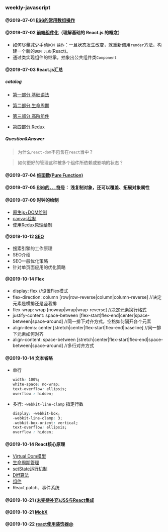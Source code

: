### weekly-javascript

#### @2019-07-01 [ES6的常用数组操作](https://github.com/KayanChan/weekly-javascript/blob/master/es6-summary/array.md)

#### @2019-07-02  [前端组件化](https://github.com/KayanChan/weekly-javascript/blob/master/frontend-componentization/README.md)（理解基础的 React.js 的概念）

   * 如何尽量减少手动`DOM 操作`：一旦状态发生改变，就重新调用`render`方法，构建一个新的`DOM 元素`(React)。
   * 通过类实现组件的继承，抽象出公共组件类`Component`

#### @2019-07-03 React.js汇总

##### catalog

   - [第一部分 基础语法](https://github.com/KayanChan/weekly-javascript/blob/master/reactjs-summary/basic-grammer.md)

   - [第二部分 生命周期](https://github.com/KayanChan/weekly-javascript/blob/master/reactjs-summary/life-cycle.md)

   - [第三部分 高阶组件](https://github.com/KayanChan/weekly-javascript/blob/master/reactjs-summary/high-order-component.md)
   
   - [第四部分 Redux](https://github.com/KayanChan/weekly-javascript/blob/master/reactjs-summary/Redux.md)

##### Question&Answer

   > 为什么`react-dom`不包含在`react`当中？

   > 如何更好的管理这种被多个组件所依赖或影响的状态？

#### @2019-07-04 [纯函数(Pure Function)](https://github.com/KayanChan/weekly-javascript/blob/master/js-summary/pure-function.md)

#### @2019-07-05 [ES6的`...`符号](https://github.com/KayanChan/weekly-javascript/blob/master/es6-summary/spread.md)： 浅复制对象，还可以覆盖、拓展对象属性

#### @2019-07-09 时钟的绘制
   * [原生js+DOM绘制](https://github.com/KayanChan/weekly-javascript/blob/master/clock/clock/dom-clock.html)
   * [canvas绘制](https://github.com/KayanChan/weekly-javascript/blob/master/clock/canvas-clock.html)
   * [使用Redux原理绘制](https://github.com/KayanChan/weekly-javascript/blob/master/clock/redux-clock.html)

#### @2019-10-12 [SEO](https://github.com/KayanChan/weekly-javascript/blob/master/seo/README.md)
   * 搜索引擎的工作原理
   * SEO介绍
   * SEO一般优化策略
   * 针对单页面应用的优化策略

#### @2019-10-14 Flex
   * display: flex  //设置Flex模式
   * flex-direction: column  [row|row-reverse|column|column-reverse] //决定元素是横排还是竖着排
   * flex-wrap: wrap  [nowrap|wrap|wrap-reverse] //决定元素换行格式
   * justify-content: space-between [flex-start|flex-end|center|space-between|space-around] //同一排下对齐方式，空格如何隔开各个元素
   * align-items: center [stretch|center|flex-start|flex-end|baseline] //同一排下元素如何对齐
   * align-content: space-between [stretch|center|flex-start|flex-end|space-between|space-around] //多行对齐方式

#### @2019-10-14 文本省略
   * 单行
      ```CSS
      width: 100%;
      white-space: no-wrap;
      text-overflow: ellipsis;
      overflow : hidden;
      ```
   * 多行: `-webkit-line-clamp` 指定行数
      ```CSS
      display: -webkit-box;
      -webkit-line-clamp: 3;
      -webkit-box-orient: vertical;
      text-overflow: ellipsis;
      overflow : hidden;
      ```

#### @2019-10-14 React核心原理
   * [Virtual Dom模型](https://github.com/KayanChan/weekly-javascript/blob/master/reactjs-summary/virtual-dom.md)
   * [生命周期管理](https://github.com/KayanChan/weekly-javascript/blob/master/reactjs-summary/life-cycle.md)
   * [setState运行机制](https://github.com/KayanChan/weekly-javascript/blob/master/reactjs-summary/setState.md)
   * [Diff算法](https://github.com/KayanChan/weekly-javascript/blob/master/reactjs-summary/diff.md)
   * [组件](https://github.com/KayanChan/weekly-javascript/blob/master/reactjs-summary/component.md)
   * React patch、事件系统

#### @2019-10-21 [(未完待补充)JSS与React集成](https://github.com/KayanChan/weekly-javascript/blob/master/reactjs-summary/jss.md)

#### @2019-10-21 [MobX](https://github.com/KayanChan/weekly-javascript/blob/master/reactjs-summary/Mobx.md)

#### @2019-10-22 [react使用装饰器@](https://github.com/KayanChan/weekly-javascript/blob/master/reactjs-summary/decorator.md)